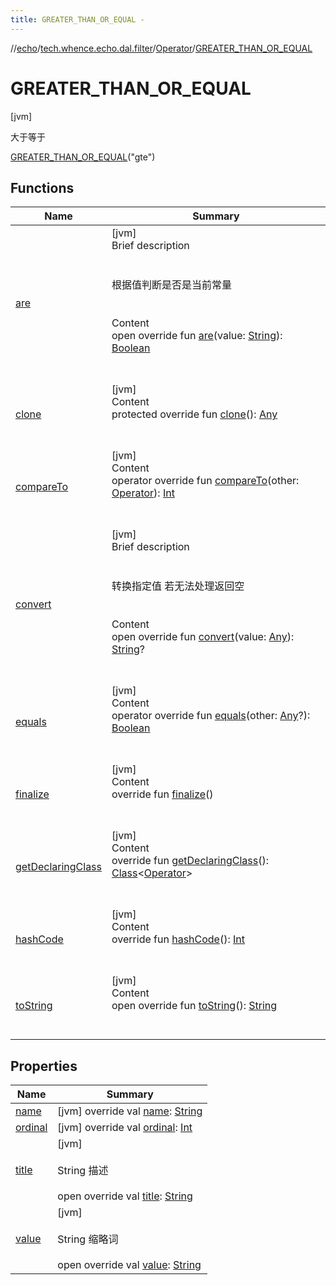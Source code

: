 ```yaml
---
title: GREATER_THAN_OR_EQUAL -
---
```

//[echo](../../../index.md)/[tech.whence.echo.dal.filter](../../index.md)/[Operator](../index.md)/[GREATER_THAN_OR_EQUAL](index.md)



# GREATER_THAN_OR_EQUAL  
 [jvm] 

大于等于

[GREATER_THAN_OR_EQUAL](index.md)("gte")  
  
   


## Functions  
  
|  Name|  Summary| 
|---|---|
| [are](../../../tech.whence.echo.container.constant/-string-const/are.md)| [jvm]  <br>Brief description  <br><br><br>根据值判断是否是当前常量<br><br>  <br>Content  <br>open override fun [are](../../../tech.whence.echo.container.constant/-string-const/are.md)(value: [String](https://kotlinlang.org/api/latest/jvm/stdlib/kotlin/-string/index.html)): [Boolean](https://kotlinlang.org/api/latest/jvm/stdlib/kotlin/-boolean/index.html)  <br><br><br>
| [clone](../../../tech.whence.echo.webclient.response/-response-mocker/-purpose/-p-a-r-s-e-d/index.md#kotlin/Enum/clone/#/PointingToDeclaration/)| [jvm]  <br>Content  <br>protected override fun [clone](../../../tech.whence.echo.webclient.response/-response-mocker/-purpose/-p-a-r-s-e-d/index.md#kotlin/Enum/clone/#/PointingToDeclaration/)(): [Any](https://kotlinlang.org/api/latest/jvm/stdlib/kotlin/-any/index.html)  <br><br><br>
| [compareTo](../-n-o-t_-m-a-t-c-h/index.md#kotlin/Enum/compareTo/#tech.whence.echo.dal.filter.Operator/PointingToDeclaration/)| [jvm]  <br>Content  <br>operator override fun [compareTo](../-n-o-t_-m-a-t-c-h/index.md#kotlin/Enum/compareTo/#tech.whence.echo.dal.filter.Operator/PointingToDeclaration/)(other: [Operator](../index.md)): [Int](https://kotlinlang.org/api/latest/jvm/stdlib/kotlin/-int/index.html)  <br><br><br>
| [convert](../../../tech.whence.echo.container.constant/-string-const/convert.md)| [jvm]  <br>Brief description  <br><br><br>转换指定值 若无法处理返回空<br><br>  <br>Content  <br>open override fun [convert](../../../tech.whence.echo.container.constant/-string-const/convert.md)(value: [Any](https://kotlinlang.org/api/latest/jvm/stdlib/kotlin/-any/index.html)): [String](https://kotlinlang.org/api/latest/jvm/stdlib/kotlin/-string/index.html)?  <br><br><br>
| [equals](../../../tech.whence.echo.webclient.response/-response-mocker/-purpose/-p-a-r-s-e-d/index.md#kotlin/Enum/equals/#kotlin.Any?/PointingToDeclaration/)| [jvm]  <br>Content  <br>operator override fun [equals](../../../tech.whence.echo.webclient.response/-response-mocker/-purpose/-p-a-r-s-e-d/index.md#kotlin/Enum/equals/#kotlin.Any?/PointingToDeclaration/)(other: [Any](https://kotlinlang.org/api/latest/jvm/stdlib/kotlin/-any/index.html)?): [Boolean](https://kotlinlang.org/api/latest/jvm/stdlib/kotlin/-boolean/index.html)  <br><br><br>
| [finalize](../../../tech.whence.echo.webclient.response/-response-mocker/-purpose/-p-a-r-s-e-d/index.md#kotlin/Enum/finalize/#/PointingToDeclaration/)| [jvm]  <br>Content  <br>override fun [finalize](../../../tech.whence.echo.webclient.response/-response-mocker/-purpose/-p-a-r-s-e-d/index.md#kotlin/Enum/finalize/#/PointingToDeclaration/)()  <br><br><br>
| [getDeclaringClass](../../../tech.whence.echo.webclient.response/-response-mocker/-purpose/-p-a-r-s-e-d/index.md#kotlin/Enum/getDeclaringClass/#/PointingToDeclaration/)| [jvm]  <br>Content  <br>override fun [getDeclaringClass](../../../tech.whence.echo.webclient.response/-response-mocker/-purpose/-p-a-r-s-e-d/index.md#kotlin/Enum/getDeclaringClass/#/PointingToDeclaration/)(): [Class](https://docs.oracle.com/javase/8/docs/api/java/lang/Class.html)<[Operator](../index.md)>  <br><br><br>
| [hashCode](../../../tech.whence.echo.webclient.response/-response-mocker/-purpose/-p-a-r-s-e-d/index.md#kotlin/Enum/hashCode/#/PointingToDeclaration/)| [jvm]  <br>Content  <br>override fun [hashCode](../../../tech.whence.echo.webclient.response/-response-mocker/-purpose/-p-a-r-s-e-d/index.md#kotlin/Enum/hashCode/#/PointingToDeclaration/)(): [Int](https://kotlinlang.org/api/latest/jvm/stdlib/kotlin/-int/index.html)  <br><br><br>
| [toString](../../../tech.whence.echo.webclient.response/-response-mocker/-purpose/-p-a-r-s-e-d/index.md#kotlin/Enum/toString/#/PointingToDeclaration/)| [jvm]  <br>Content  <br>open override fun [toString](../../../tech.whence.echo.webclient.response/-response-mocker/-purpose/-p-a-r-s-e-d/index.md#kotlin/Enum/toString/#/PointingToDeclaration/)(): [String](https://kotlinlang.org/api/latest/jvm/stdlib/kotlin/-string/index.html)  <br><br><br>


## Properties  
  
|  Name|  Summary| 
|---|---|
| [name](index.md#tech.whence.echo.dal.filter/Operator.GREATER_THAN_OR_EQUAL/name/#/PointingToDeclaration/)|  [jvm] override val [name](index.md#tech.whence.echo.dal.filter/Operator.GREATER_THAN_OR_EQUAL/name/#/PointingToDeclaration/): [String](https://kotlinlang.org/api/latest/jvm/stdlib/kotlin/-string/index.html)   <br>
| [ordinal](index.md#tech.whence.echo.dal.filter/Operator.GREATER_THAN_OR_EQUAL/ordinal/#/PointingToDeclaration/)|  [jvm] override val [ordinal](index.md#tech.whence.echo.dal.filter/Operator.GREATER_THAN_OR_EQUAL/ordinal/#/PointingToDeclaration/): [Int](https://kotlinlang.org/api/latest/jvm/stdlib/kotlin/-int/index.html)   <br>
| [title](index.md#tech.whence.echo.dal.filter/Operator.GREATER_THAN_OR_EQUAL/title/#/PointingToDeclaration/)|  [jvm] <br><br>String 描述<br><br>open override val [title](index.md#tech.whence.echo.dal.filter/Operator.GREATER_THAN_OR_EQUAL/title/#/PointingToDeclaration/): [String](https://kotlinlang.org/api/latest/jvm/stdlib/kotlin/-string/index.html)   <br>
| [value](index.md#tech.whence.echo.dal.filter/Operator.GREATER_THAN_OR_EQUAL/value/#/PointingToDeclaration/)|  [jvm] <br><br>String 缩略词<br><br>open override val [value](index.md#tech.whence.echo.dal.filter/Operator.GREATER_THAN_OR_EQUAL/value/#/PointingToDeclaration/): [String](https://kotlinlang.org/api/latest/jvm/stdlib/kotlin/-string/index.html)   <br>

